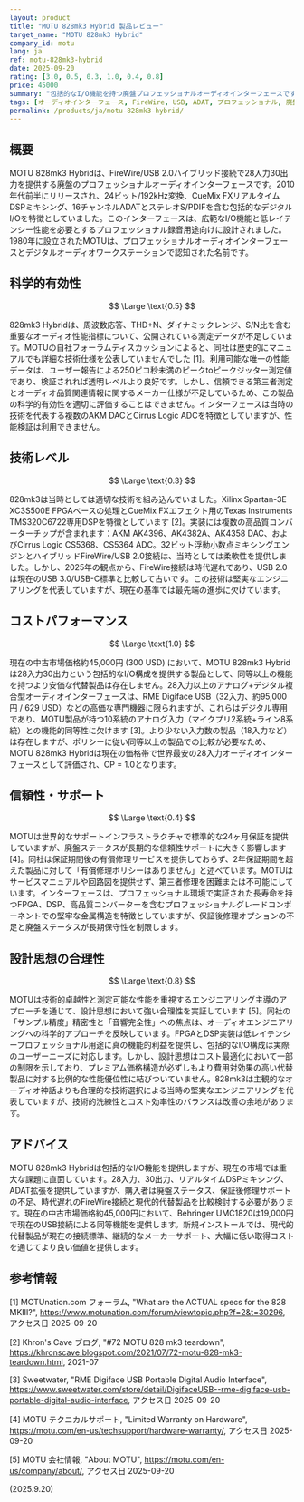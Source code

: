 ```yaml
---
layout: product
title: "MOTU 828mk3 Hybrid 製品レビュー"
target_name: "MOTU 828mk3 Hybrid"
company_id: motu
lang: ja
ref: motu-828mk3-hybrid
date: 2025-09-20
rating: [3.0, 0.5, 0.3, 1.0, 0.4, 0.8]
price: 45000
summary: "包括的なI/O機能を持つ廃盤プロフェッショナルオーディオインターフェースですが、測定データの透明性に限界があり、接続オプションが時代遅れです"
tags: [オーディオインターフェース, FireWire, USB, ADAT, プロフェッショナル, 廃盤]
permalink: /products/ja/motu-828mk3-hybrid/
---
```


## 概要

MOTU 828mk3 Hybridは、FireWire/USB 2.0ハイブリッド接続で28入力30出力を提供する廃盤のプロフェッショナルオーディオインターフェースです。2010年代前半にリリースされ、24ビット/192kHz変換、CueMix FXリアルタイムDSPミキシング、16チャンネルADATとステレオS/PDIFを含む包括的なデジタルI/Oを特徴としていました。このインターフェースは、広範なI/O機能と低レイテンシー性能を必要とするプロフェッショナル録音用途向けに設計されました。1980年に設立されたMOTUは、プロフェッショナルオーディオインターフェースとデジタルオーディオワークステーションで認知された名前です。

## 科学的有効性

$$ \Large \text{0.5} $$

828mk3 Hybridは、周波数応答、THD+N、ダイナミックレンジ、S/N比を含む重要なオーディオ性能指標について、公開されている測定データが不足しています。MOTUの自社フォーラムディスカッションによると、同社は歴史的にマニュアルでも詳細な技術仕様を公表していませんでした [1]。利用可能な唯一の性能データは、ユーザー報告による250ピコ秒未満のピークtoピークジッター測定値であり、検証されれば透明レベルより良好です。しかし、信頼できる第三者測定とオーディオ品質関連情報に関するメーカー仕様が不足しているため、この製品の科学的有効性を適切に評価することはできません。インターフェースは当時の技術を代表する複数のAKM DACとCirrus Logic ADCを特徴としていますが、性能検証は利用できません。

## 技術レベル

$$ \Large \text{0.3} $$

828mk3は当時としては適切な技術を組み込んでいました。Xilinx Spartan-3E XC3S500E FPGAベースの処理とCueMix FXエフェクト用のTexas Instruments TMS320C6722専用DSPを特徴としています [2]。実装には複数の高品質コンバーターチップが含まれます：AKM AK4396、AK4382A、AK4358 DAC、およびCirrus Logic CS5368、CS5364 ADC。32ビット浮動小数点ミキシングエンジンとハイブリッドFireWire/USB 2.0接続は、当時としては柔軟性を提供しました。しかし、2025年の観点から、FireWire接続は時代遅れであり、USB 2.0は現在のUSB 3.0/USB-C標準と比較して古いです。この技術は堅実なエンジニアリングを代表していますが、現在の基準では最先端の進歩に欠けています。

## コストパフォーマンス

$$ \Large \text{1.0} $$

現在の中古市場価格約45,000円 (300 USD) において、MOTU 828mk3 Hybridは28入力30出力という包括的なI/O構成を提供する製品として、同等以上の機能を持つより安価な代替製品は存在しません。28入力以上のアナログ+デジタル複合型オーディオインターフェースは、RME Digiface USB（32入力、約95,000円 / 629 USD）などの高価な専門機器に限られますが、これらはデジタル専用であり、MOTU製品が持つ10系統のアナログ入力（マイクプリ2系統+ライン8系統）との機能的同等性に欠けます [3]。より少ない入力数の製品（18入力など）は存在しますが、ポリシーに従い同等以上の製品での比較が必要なため、MOTU 828mk3 Hybridは現在の価格帯で世界最安の28入力オーディオインターフェースとして評価され、CP = 1.0となります。

## 信頼性・サポート

$$ \Large \text{0.4} $$

MOTUは世界的なサポートインフラストラクチャで標準的な24ヶ月保証を提供していますが、廃盤ステータスが長期的な信頼性サポートに大きく影響します [4]。同社は保証期間後の有償修理サービスを提供しておらず、2年保証期間を超えた製品に対して「有償修理ポリシーはありません」と述べています。MOTUはサービスマニュアルや回路図を提供せず、第三者修理を困難または不可能にしています。インターフェースは、プロフェッショナル環境で実証された長寿命を持つFPGA、DSP、高品質コンバーターを含むプロフェッショナルグレードコンポーネントでの堅牢な金属構造を特徴としていますが、保証後修理オプションの不足と廃盤ステータスが長期保守性を制限します。

## 設計思想の合理性

$$ \Large \text{0.8} $$

MOTUは技術的卓越性と測定可能な性能を重視するエンジニアリング主導のアプローチを通じて、設計思想において強い合理性を実証しています [5]。同社の「サンプル精度」精密性と「音響完全性」への焦点は、オーディオエンジニアリングへの科学的アプローチを反映しています。FPGAとDSP実装は低レイテンシープロフェッショナル用途に真の機能的利益を提供し、包括的なI/O構成は実際のユーザーニーズに対応します。しかし、設計思想はコスト最適化において一部の制限を示しており、プレミアム価格構造が必ずしもより費用対効果の高い代替製品に対する比例的な性能優位性に結びついていません。828mk3は主観的なオーディオ神話よりも合理的な技術選択による当時の堅実なエンジニアリングを代表していますが、技術的洗練性とコスト効率性のバランスは改善の余地があります。

## アドバイス

MOTU 828mk3 Hybridは包括的なI/O機能を提供しますが、現在の市場では重大な課題に直面しています。28入力、30出力、リアルタイムDSPミキシング、ADAT拡張を提供していますが、購入者は廃盤ステータス、保証後修理サポートの不足、時代遅れのFireWire接続と現代的代替製品を比較検討する必要があります。現在の中古市場価格約45,000円において、Behringer UMC1820は19,000円で現在のUSB接続による同等機能を提供します。新規インストールでは、現代的代替製品が現在の接続標準、継続的なメーカーサポート、大幅に低い取得コストを通じてより良い価値を提供します。

## 参考情報

[1] MOTUnation.com フォーラム, "What are the ACTUAL specs for the 828 MKIII?", https://www.motunation.com/forum/viewtopic.php?f=2&t=30296, アクセス日 2025-09-20

[2] Khron's Cave ブログ, "#72 MOTU 828 mk3 teardown", https://khronscave.blogspot.com/2021/07/72-motu-828-mk3-teardown.html, 2021-07

[3] Sweetwater, "RME Digiface USB Portable Digital Audio Interface", https://www.sweetwater.com/store/detail/DigifaceUSB--rme-digiface-usb-portable-digital-audio-interface, アクセス日 2025-09-20

[4] MOTU テクニカルサポート, "Limited Warranty on Hardware", https://motu.com/en-us/techsupport/hardware-warranty/, アクセス日 2025-09-20

[5] MOTU 会社情報, "About MOTU", https://motu.com/en-us/company/about/, アクセス日 2025-09-20

(2025.9.20)